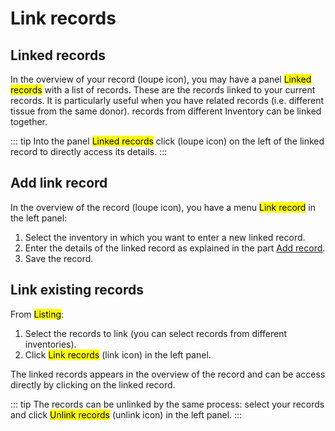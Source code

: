 # Link records

## Linked records
In the overview of your record (loupe icon), you may have a panel <mark>Linked records</mark> with a list of records. These are the records linked to your current records. It is particularly useful when you have related records (i.e. different tissue from the same donor). 
records from different Inventory can be linked together.

::: tip
Into the panel <mark>Linked records</mark> click (loupe icon) on the left of the linked record to directly access its details.
:::

## Add link record
In the overview of the record (loupe icon), you have a menu <mark>Link record</mark> in the left panel:
1. Select the inventory in which you want to enter a new linked record.
2. Enter the details of the linked record as explained in the part [Add record](/laboratory-information-management-system/add-record.html#add-record).
3. Save the record.

## Link existing records
From <mark>Listing</mark>:
1. Select the records to link (you can select records from different inventories).
2. Click <mark>Link records</mark> (link icon) in the left panel.

The linked records appears in the overview of the record and can be access directly by clicking on the linked record.

::: tip
The records can be unlinked by the same process: select your records and click <mark>Unlink records</mark> (unlink icon) in the left panel.
:::
